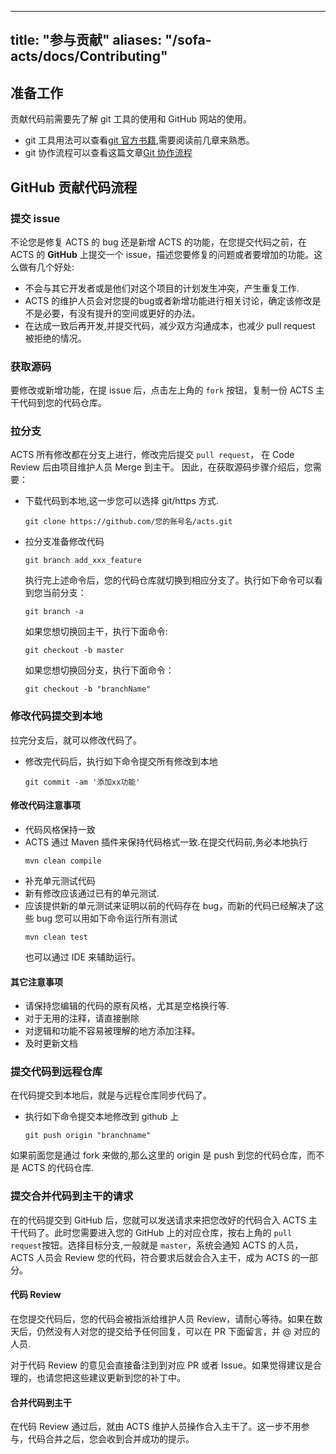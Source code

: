 
---
title: "参与贡献"
aliases: "/sofa-acts/docs/Contributing"
---


## 准备工作

贡献代码前需要先了解 git 工具的使用和 GitHub 网站的使用。

* git 工具用法可以查看[git 官方书籍](http://git-scm.com/book/zh/v1),需要阅读前几章来熟悉。
* git 协作流程可以查看这篇文章[Git 协作流程](http://www.ruanyifeng.com/blog/2015/12/git-workflow.html)

## GitHub 贡献代码流程

### 提交 issue

不论您是修复 ACTS 的 bug 还是新增 ACTS 的功能，在您提交代码之前，在 ACTS 的 __GitHub__ 上提交一个 issue，描述您要修复的问题或者要增加的功能。这么做有几个好处:

* 不会与其它开发者或是他们对这个项目的计划发生冲突，产生重复工作.
* ACTS 的维护人员会对您提的bug或者新增功能进行相关讨论，确定该修改是不是必要，有没有提升的空间或更好的办法。
* 在达成一致后再开发,并提交代码，减少双方沟通成本，也减少 pull request 被拒绝的情况。

### 获取源码

要修改或新增功能，在提 issue 后，点击左上角的 `fork` 按钮，复制一份 ACTS 主干代码到您的代码仓库。

### 拉分支

ACTS 所有修改都在分支上进行，修改完后提交 `pull request`， 在 Code Review 后由项目维护人员 Merge 到主干。
因此，在获取源码步骤介绍后，您需要：

* 下载代码到本地,这一步您可以选择 git/https 方式.
    ```
    git clone https://github.com/您的账号名/acts.git 
    ```
* 拉分支准备修改代码
    ```
    git branch add_xxx_feature
    ```
    执行完上述命令后，您的代码仓库就切换到相应分支了。执行如下命令可以看到您当前分支：
    ```
    git branch -a
    ```
    如果您想切换回主干，执行下面命令:
    ```
    git checkout -b master
    ```
    如果您想切换回分支，执行下面命令：
    ```
    git checkout -b "branchName"
    ```

### 修改代码提交到本地

拉完分支后，就可以修改代码了。

* 修改完代码后，执行如下命令提交所有修改到本地

    ```
    git commit -am '添加xx功能'
    ```

#### 修改代码注意事项

* 代码风格保持一致
* ACTS 通过 Maven 插件来保持代码格式一致.在提交代码前,务必本地执行
    ```
    mvn clean compile
    ```
* 补充单元测试代码
* 新有修改应该通过已有的单元测试.
* 应该提供新的单元测试来证明以前的代码存在 bug，而新的代码已经解决了这些 bug
    您可以用如下命令运行所有测试
    ```
    mvn clean test
    ```
    也可以通过 IDE 来辅助运行。

#### 其它注意事项

* 请保持您编辑的代码的原有风格，尤其是空格换行等.
* 对于无用的注释，请直接删除
* 对逻辑和功能不容易被理解的地方添加注释。
* 及时更新文档

### 提交代码到远程仓库

在代码提交到本地后，就是与远程仓库同步代码了。
* 执行如下命令提交本地修改到 github 上

    ```
    git push origin "branchname"
    ```

如果前面您是通过 fork 来做的,那么这里的 origin 是 push 到您的代码仓库，而不是 ACTS 的代码仓库.

### 提交合并代码到主干的请求

在的代码提交到 GitHub 后，您就可以发送请求来把您改好的代码合入 ACTS 主干代码了。此时您需要进入您的 GitHub 上的对应仓库，按右上角的 `pull request`按钮。选择目标分支,一般就是 `master`，系统会通知 ACTS 的人员， ACTS 人员会 Review 您的代码，符合要求后就会合入主干，成为 ACTS 的一部分。

#### 代码 Review

在您提交代码后，您的代码会被指派给维护人员 Review，请耐心等待。如果在数天后，仍然没有人对您的提交给予任何回复，可以在 PR 下面留言，并 @ 对应的人员.

对于代码 Review 的意见会直接备注到到对应 PR 或者 Issue。如果觉得建议是合理的，也请您把这些建议更新到您的补丁中。

#### 合并代码到主干

在代码 Review 通过后，就由 ACTS 维护人员操作合入主干了。这一步不用参与，代码合并之后，您会收到合并成功的提示。
